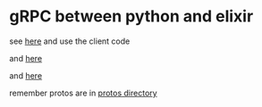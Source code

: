 # gRPC between python and elixir

see [here](https://github.com/elixir-grpc/grpc) and use the client code

and [here](https://github.com/elixir-protobuf/protobuf#usage)

and [here](https://github.com/vegabook/grpc_python_elixir_test/blob/main/examples/python/hellostreamingworld/make_cert.sh)

remember protos are in [protos directory](https://github.com/vegabook/grpc_python_elixir_test/tree/main/examples/protos)

